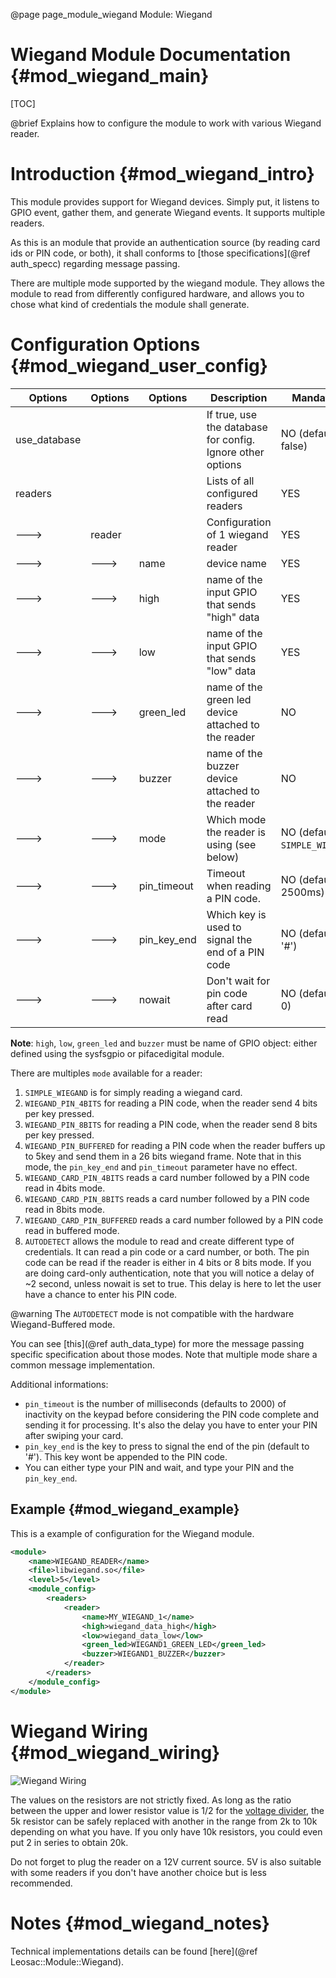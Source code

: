 @page page_module_wiegand Module: Wiegand

Wiegand Module Documentation {#mod_wiegand_main}
================================================

[TOC]

@brief Explains how to configure the module to work with various Wiegand reader.

Introduction {#mod_wiegand_intro}
=================================

This module provides support for Wiegand devices. Simply put, it listens to GPIO event,
gather them, and generate Wiegand events. It supports multiple readers.

As this is an module that provide an authentication source (by reading card ids or PIN code, or both), it shall
conforms to [those specifications](@ref auth_specc) regarding message passing.

There are multiple mode supported by the wiegand module. They allows the module to read from differently configured
hardware, and allows you to chose what kind of credentials the module shall generate.

Configuration Options {#mod_wiegand_user_config}
================================================

Options      | Options  | Options     | Description                                                | Mandatory
-------------|----------|-------------|------------------------------------------------------------|-----------------------
use_database |          |             | If true, use the database for config. Ignore other options | NO (defaults to false)
readers      |          |             | Lists of all configured readers                            | YES
--->         | reader   |             | Configuration of 1 wiegand reader                          | YES
--->         | --->     | name        | device name                                                | YES
--->         | --->     | high        | name of the input GPIO that sends "high" data              | YES
--->         | --->     | low         | name of the input GPIO that sends "low" data               | YES
--->         | --->     | green_led   | name of the green led device attached to the reader        | NO
--->         | --->     | buzzer      | name of the buzzer device attached to the reader           | NO
--->         | --->     | mode        | Which mode the reader is using (see below)                 | NO (defaults to `SIMPLE_WIEGAND`)
--->         | --->     | pin_timeout | Timeout when reading a PIN code.                           | NO (defaults to 2500ms)
--->         | --->     | pin_key_end | Which key is used to signal the end of a PIN code          | NO (defaults to '#')
--->         | --->     | nowait      | Don't wait for pin code after card read                    | NO (defaults to 0)

**Note**: `high`, `low`, `green_led` and `buzzer` must be name of GPIO object: either defined using
the sysfsgpio or pifacedigital module.

There are multiples `mode` available for a reader:
1. `SIMPLE_WIEGAND` is for simply reading a wiegand card.
2. `WIEGAND_PIN_4BITS` for reading a PIN code, when the reader send 4 bits per key pressed.
3. `WIEGAND_PIN_8BITS` for reading a PIN code, when the reader send 8 bits per key pressed.
4. `WIEGAND_PIN_BUFFERED` for reading a PIN code when the reader buffers up to 5key and send them in a 26 bits wiegand frame.
  Note that in this mode, the `pin_key_end` and `pin_timeout` parameter have no effect.
5. `WIEGAND_CARD_PIN_4BITS` reads a card number followed by a PIN code read in 4bits mode.
6. `WIEGAND_CARD_PIN_8BITS` reads a card number followed by a PIN code read in 8bits mode.
7. `WIEGAND_CARD_PIN_BUFFERED` reads a card number followed by a PIN code read in buffered mode.
8. `AUTODETECT` allows the module to read and create different type of credentials. It can read a pin code or a card number, or both.
The pin code can be read if the reader is either in 4 bits or 8 bits mode. If you are doing card-only authentication,
note that you will notice a delay of ~2 second, unless nowait is set to true. This delay is here to let the user have a chance to enter his PIN code.

@warning The `AUTODETECT` mode is not compatible with the hardware Wiegand-Buffered mode.

You can see [this](@ref auth_data_type) for more the message passing specific specification
about those modes. Note that multiple mode share a common message implementation.

Additional informations:
+ `pin_timeout` is the number of milliseconds (defaults to 2000) of inactivity on the keypad before
considering the PIN code complete and sending it for processing. It's also the delay you have to enter your PIN after
swiping your card.
+ `pin_key_end` is the key to press to signal the end of the pin (default to '#'). This key wont be appended to the PIN code.
+ You can either type your PIN and wait, and type your PIN and the `pin_key_end`.


Example {#mod_wiegand_example}
------------------------------

This is a example of configuration for the Wiegand module.

~~~~~~~~~~~~~~~~~~~~~~~~~~~~~~~~~~~~~~~~~~~~~~~~~~~.xml
<module>
    <name>WIEGAND_READER</name>
    <file>libwiegand.so</file>
    <level>5</level>
    <module_config>
        <readers>
            <reader>
                <name>MY_WIEGAND_1</name>
                <high>wiegand_data_high</high>
                <low>wiegand_data_low</low>
                <green_led>WIEGAND1_GREEN_LED</green_led>
                <buzzer>WIEGAND1_BUZZER</buzzer>
            </reader>
        </readers>
    </module_config>
</module>
~~~~~~~~~~~~~~~~~~~~~~~~~~~~~~~~~~~~~~~~~~~~~~~~~~~

Wiegand Wiring {#mod_wiegand_wiring}
====================================
![Wiegand Wiring](wiegand.png)

The values on the resistors are not strictly fixed. As long as the ratio between the upper and lower resistor value is 1/2 for the [voltage divider](http://en.wikipedia.org/wiki/Voltage_divider), the 5k resistor can be safely replaced with another in the range from 2k to 10k depending on what you have. If you only have 10k resistors, you could even put 2 in series to obtain 20k.

Do not forget to plug the reader on a 12V current source. 5V is also suitable with some readers if you don't have another choice but is less recommended.

Notes {#mod_wiegand_notes}
==========================

Technical implementations details can be found [here](@ref Leosac::Module::Wiegand).
